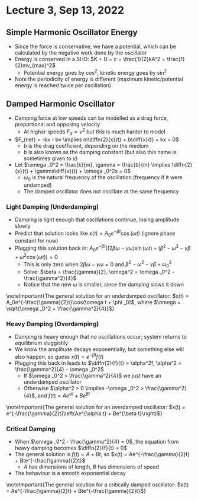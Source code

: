 # Lecture 3, Sep 13, 2022

## Simple Harmonic Oscillator Energy

* Since the force is conservative, we have a potential, which can be calculated by the negative work done by the oscillator
* Energy is conserved in a SHO: $K + U = c = \frac{1}{2}kA^2 = \frac{1}{2}mv_{max}^2$
	* Potential energy goes by $\cos^2$, kinetic energy goes by $\sin^2$
* Note the periodicity of energy is different (maximum kinetic/potential energy is reached twice per oscillation)

## Damped Harmonic Oscillator

* Damping force at low speeds can be modelled as a drag force, proportional and opposing velocity
	* At higher speeds $F_d \propto v^2$ but this is much harder to model
* $F_{net} = -kx - bv \implies m\diffn{2}{x}{t} + b\diff{x}{t} + kx = 0$
	* $b$ is the drag coefficient, depending on the medium
	* $b$ is also known as the damping constant (but also this name is sometimes given to $\gamma$)
* Let $\omega _0^2 = \frac{k}{m}, \gamma = \frac{b}{m} \implies \diffn{2}{x}{t} + \gamma\diff{x}{t} + \omega _0^2x = 0$
	* $\omega _0$ is the natural frequency of the oscillation (frequency if it were undamped)
	* The damped oscillator does not oscillate at the same frequency

### Light Damping (Underdamping)

* Damping is light enough that oscillations continue, losing amplitude slowly
* Predict that solution looks like $x(t) = A_0e^{-\beta t}\cos(\omega t)$ (ignore phase constant for now)
* Plugging this solution back in: $A_0e^{-\beta t}\left((2\beta\omega - \gamma\omega)\sin(\omega t) + (\beta^2 - \omega^2 - \gamma\beta + \omega^2\cos(\omega t)\right) = 0$
	* This is only zero when $2\beta\omega - \gamma\omega = 0$ and $\beta^2 - \omega^2 - \gamma\beta + \omega _0^2$
	* Solve: $\beta = \frac{\gamma}{2}, \omega^2 = \omega _0^2 - \frac{\gamma^2}{4}$
	* Notice that the new $\omega$ is smaller, since the damping slows it down

\noteImportant{The general solution for an underdamped oscillator: $x(t) = A_0e^{-\frac{\gamma}{2}t}\cos(\omega t + \phi _0)$, where $\omega = \sqrt{\omega _0^2 + \frac{\gamma^2}{4}}$}

### Heavy Damping (Overdamping)

* Damping is heavy enough that no oscillations occur; system returns to equilibrium sluggishly
* We know the amplitude decays exponentially, but something else will also happen, so guess $x(t) = e^{-\beta t}f(t)$
* Plugging this back in leads to $\diffn{2}{f}{t} = \alpha^2f, \alpha^2 = \frac{\gamma^2}{4} - \omega _0^2$
	* If $\omega _0^2 > \frac{\gamma^2}{4}$ we just have an underdamped oscillator
	* Otherwise $\alpha^2 > 0 \implies -\omega _0^2 > \frac{\gamma^2}{4}$, and $f(t) = Ae^{\alpha t} + Be^{\beta t}$

\noteImportant{The general solution for an overdamped oscillator: $x(t) = e^{-\frac{\gamma}{2}t}\left(Ae^{\alpha t} + Be^{\beta t}\right)$}

### Critical Damping

* When $\omega _0^2 - \frac{\gamma^2}{4} = 0$, the equation from heavy damping becomes $\diffn{2}{f}{t} = 0$
* The general solution is $f(t) = A + Bt$, so $x(t) = Ae^{-\frac{\gamma}{2}t} + Bte^{-\frac{\gamma}{2}t}$
	* $A$ has dimensions of length, $B$ has dimensions of speed
* The behaviour is a smooth exponential decay

\noteImportant{The general solution for a critically damped oscillator: $x(t) = Ae^{-\frac{\gamma}{2}t} + Bte^{-\frac{\gamma}{2}t}$}

